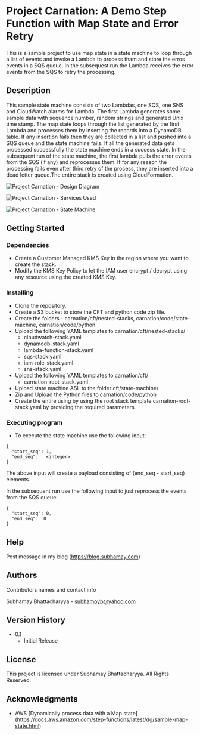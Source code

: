 # Project Carnation: A Demo Step Function with Map State and Error Retry

This is a sample project to use map state in a state machine to loop through a list of events and invoke a Lambda to process tham and store the erros events in a SQS queue. In the subsequest run the Lambda receives the error events from the SQS to retry the processing.

## Description

This sample state machine consists of two Lambdas, one SQS, one SNS and CloudWatch alarms for Lambda. The first Lambda generates some sample data with sequence number, random strings and generated Unix time stamp. The map state loops through the list generated by the first Lambda and processes them by inserting the records into a DynamoDB table. If any insertion fails then they are collected in a list and pushed into a SQS queue and the state machine fails. If all the generated data gets processed successfully the state machine ends in a success state. In the subsequent run of the state machine, the first lambda pulls the error events from the SQS (if any) and reprocesses them. If for any reason the processing fails even after third retry of the process, they are inserted into a dead letter queue.The entire stack is created using CloudFormation.

![Project Carnation - Design Diagram](https://subhamay-projects-repository-us-east-1.s3.amazonaws.com/0063-carnation/carnation-architecture-diagram.png)

![Project Carnation - Services Used](https://subhamay-projects-repository-us-east-1.s3.amazonaws.com/0063-carnation/carnation-services-used-cft.png?)

![Project Carnation - State Machine](https://subhamay-projects-repository-us-east-1.s3.amazonaws.com/0063-carnation/carnation-state-machine.png?)

## Getting Started

### Dependencies

* Create a Customer Managed KMS Key in the region where you want to create the stack.
* Modify the KMS Key Policy to let the IAM user encrypt / decrypt using any resource using the created KMS Key.

### Installing

* Clone the repository.
* Create a S3 bucket to store the CFT and python code zip file.
* Create the folders - carnation/cft/nested-stacks, carnation/code/state-machine, carnation/code/python
* Upload the following YAML templates to carnation/cft/nested-stacks/
    * cloudwatch-stack.yaml
    * dynamodb-stack.yaml
    * lambda-function-stack.yaml
    * sqs-stack.yaml
    * iam-role-stack.yaml
    * sns-stack.yaml
* Upload the following YAML templates to carnation/cft/
    * carnation-root-stack.yaml
* Upload state machine ASL to the folder cft/state-machine/
* Zip and Upload the Python files  to carnation/code/python
* Create the entire using by using the root stack template carnation-root-stack.yaml by providing the required parameters.

### Executing program

* To execute the state machine use the following input:
```
{
  "start_seq": 1,
  "end_seq":   <integer>
}
```

The above input will create a payload consisting of (end_seq - start_seq) elements.

In the subsequent run use the following input to just reprocess the events from the SQS queue:
```
{
  "start_seq": 0,
  "end_seq":  0
}
```

## Help

Post message in my blog (https://blog.subhamay.com)


## Authors

Contributors names and contact info

Subhamay Bhattacharyya  - [subhamoyb@yahoo.com](https://subhamay.blog)

## Version History

* 0.1
    * Initial Release

## License

This project is licensed under Subhamay Bhattacharyya. All Rights Reserved.

## Acknowledgments

* AWS [Dynamically process data with a Map state] (https://docs.aws.amazon.com/step-functions/latest/dg/sample-map-state.html)